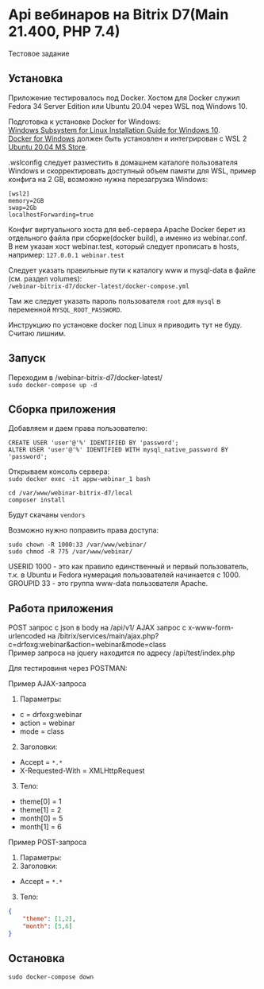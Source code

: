 # Api вебинаров на Bitrix D7(Main 21.400, PHP 7.4)
Тестовое задание
## Установка
Приложение тестировалось под Docker.
Хостом для Docker служил Fedora 34 Server Edition или Ubuntu 20.04 через WSL под Windows 10.  

Подготовка к установке Docker for Windows:  
[Windows Subsystem for Linux Installation Guide for Windows 10](https://docs.microsoft.com/en-us/windows/wsl/install-win10).  
[Docker for Windows](https://desktop.docker.com/win/stable/amd64/Docker%20Desktop%20Installer.exe) должен быть установлен и интегрирован с WSL 2 [Ubuntu 20.04 MS Store](https://www.microsoft.com/en-us/p/ubuntu-2004-lts/9n6svws3rx71?activetab=pivot:overviewtab).

.wslconfig следует разместить в домашнем каталоге пользователя Windows и скорректировать доступный объем памяти для WSL, пример конфига на 2 GB, возможно нужна перезагрузка Windows:  
```
[wsl2]  
memory=2GB  
swap=2Gb  
localhostForwarding=true
```

Конфиг виртуального хоста для веб-сервера Apache Docker берет из отдельного файла при сборке(docker build), а именно из webinar.conf.  
В нем указан хост webinar.test, который следует прописать в hosts, например: `127.0.0.1 webinar.test`  

Следует указать правильные пути к каталогу www и mysql-data в файле (см. раздел volumes):  
`/webinar-bitrix-d7/docker-latest/docker-compose.yml`  

Там же следует указать пароль пользователя `root` для `mysql` в переменной `MYSQL_ROOT_PASSWORD`.  
  
Инструкцию по установке docker под Linux я приводить тут не буду. Считаю лишним.

## Запуск
Переходим в /webinar-bitrix-d7/docker-latest/  
`sudo docker-compose up -d`

## Сборка приложения

Добавляем и даем права пользователю:  
```
CREATE USER 'user'@'%' IDENTIFIED BY 'password';
ALTER USER 'user'@'%' IDENTIFIED WITH mysql_native_password BY 'password';
```
  
Открываем консоль сервера:  
`sudo docker exec -it appw-webinar_1 bash`
  
```
cd /var/www/webinar-bitrix-d7/local
composer install
```
  
Будут скачаны `vendors`  
  
Возможно нужно поправить права доступа:  
```
sudo chown -R 1000:33 /var/www/webinar/
sudo chmod -R 775 /var/www/webinar/
```
  
USERID 1000 - это как правило единственный и первый пользователь, т.к. в Ubuntu и Fedora нумерация пользователей начинается с 1000.  
GROUPID 33 - это группа www-data пользователя Apache.   

## Работа приложения
POST запрос с json в body на /api/v1/
AJAX запрос с x-www-form-urlencoded на /bitrix/services/main/ajax.php?c=drfoxg:webinar&action=webinar&mode=class  
Пример запроса на jquery находится по адресу /api/test/index.php  

Для тестировиня через POSTMAN:  

Пример AJAX-запроса  
1. Параметры:
 - c = drfoxg:webinar
 - action = webinar
 - mode = class
2. Заголовки:
 - Accept = `*.*`
 - X-Requested-With = XMLHttpRequest
3. Тело:
 - theme[0] = 1
 - theme[1] = 2
 - month[0] = 5
 - month[1] = 6

Пример POST-запроса  
1. Параметры:
2. Заголовки:
 - Accept = `*.*`
3. Тело:
```json
{
    "theme": [1,2],
    "month": [5,6]
}
```

## Остановка
`sudo docker-compose down`
